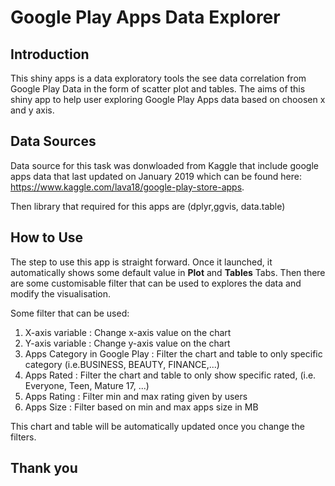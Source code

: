 # Google Play Apps Data Explorer

## Introduction

This shiny apps is a data exploratory tools the see data correlation from Google Play Data in the form of scatter plot and tables. 
The aims of this shiny app to help user exploring Google Play Apps data based on choosen x and y axis. 

## Data Sources
Data source for this task was donwloaded from Kaggle that include google apps data that last updated on January 2019 which can be found here: https://www.kaggle.com/lava18/google-play-store-apps.

Then library that required for this apps are (dplyr,ggvis, data.table)

## How to Use

The step to use this app is straight forward. Once it launched, it automatically shows some default value in **Plot** and **Tables** Tabs. Then there are some customisable filter that can be used to explores the data and modify the visualisation.

Some filter that can be used:<br>
1. X-axis variable : Change x-axis value on the chart <br>
2. Y-axis variable : Change y-axis value on the chart <br>
3. Apps Category in Google Play : Filter the chart and table to only specific category (i.e.BUSINESS, BEAUTY, FINANCE,...) <br>
4. Apps Rated : Filter the chart and table to only show specific rated, (i.e. Everyone, Teen, Mature 17, ...) <br>
5. Apps Rating : Filter min and max rating given by users <br>
6. Apps Size : Filter based on min and max apps size in MB

This chart and table will be automatically updated once you change the filters.

## Thank you
